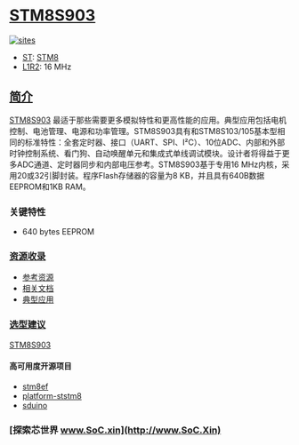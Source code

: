 ﻿# [STM8S903](https://github.com/SoCXin/STM8S903)

[![sites](http://182.61.61.133/link/resources/SoC.png)](http://www.SoC.Xin)

* [ST](https://www.st.com/zh/): [STM8](https://github.com/SoCXin/8051)
* [L1R2](https://github.com/SoCXin/Level): 16 MHz

## [简介](https://github.com/SoCXin/STM8S903/wiki)

[STM8S903](https://github.com/SoCXin/STM8S903) 最适于那些需要更多模拟特性和更高性能的应用。典型应用包括电机控制、电池管理、电源和功率管理。STM8S903具有和STM8S103/105基本型相同的标准特性：全套定时器、接口（UART、SPI、I²C）、10位ADC、内部和外部时钟控制系统、看门狗、自动唤醒单元和集成式单线调试模块。设计者将得益于更多ADC通道、定时器同步和内部电压参考。STM8S903基于专用16 MHz内核，采用20或32引脚封装。程序Flash存储器的容量为8 KB，并且具有640B数据EEPROM和1KB RAM。

### 关键特性

* 640 bytes EEPROM

### [资源收录](https://github.com/SoCXin)

* [参考资源](src/)
* [相关文档](docs/)
* [典型应用](project/)

### [选型建议](https://github.com/SoCXin)

[STM8S903](https://www.st.com/zh/microcontrollers-microprocessors/stm8s-application-specific-line.html)



#### 高可用度开源项目

* [stm8ef](https://github.com/TG9541/stm8ef)
* [platform-ststm8](https://github.com/platformio/platform-ststm8)
* [sduino](https://github.com/tenbaht/sduino)


### [探索芯世界 www.SoC.xin](http://www.SoC.Xin)
